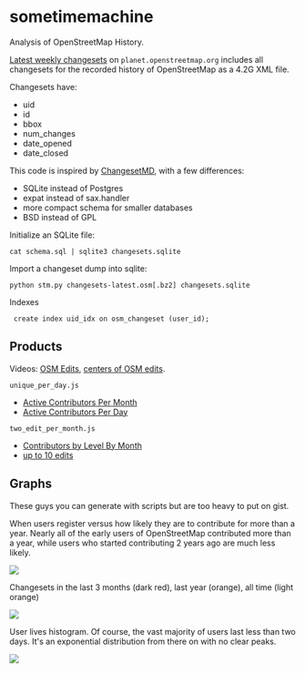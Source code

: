 # sometimemachine

Analysis of OpenStreetMap History.

[Latest weekly changesets](http://planet.openstreetmap.org/) on
`planet.openstreetmap.org` includes all changesets for the recorded
history of OpenStreetMap as a 4.2G XML file.

Changesets have:

* uid
* id
* bbox
* num_changes
* date_opened
* date_closed

This code is inspired by [ChangesetMD](https://github.com/ToeBee/ChangesetMD),
with a few differences:

* SQLite instead of Postgres
* expat instead of sax.handler
* more compact schema for smaller databases
* BSD instead of GPL

Initialize an SQLite file:

    cat schema.sql | sqlite3 changesets.sqlite

Import a changeset dump into sqlite:

    python stm.py changesets-latest.osm[.bz2] changesets.sqlite

 Indexes

     create index uid_idx on osm_changeset (user_id);

## Products

Videos: [OSM Edits](http://vimeo.com/53991791), [centers of OSM edits](http://vimeo.com/53021947).

`unique_per_day.js`

* [Active Contributors Per Month](http://bl.ocks.org/3750490)
* [Active Contributors Per Day](http://bl.ocks.org/3750519)

`two_edit_per_month.js`

* [Contributors by Level By Month](http://bl.ocks.org/3751212)
* [up to 10 edits](http://bl.ocks.org/3751255)

## Graphs

These guys you can generate with scripts but are too heavy to put on gist.

When users register versus how likely they are to contribute for more than
a year. Nearly all of the early users of OpenStreetMap contributed more
than a year, while users who started contributing 2 years ago are much
less likely.

![](https://raw.github.com/tmcw/sometimemachine/master/lifetime/graph.png)

Changesets in the last 3 months (dark red), last year (orange), all time
(light orange)

![](https://raw.github.com/tmcw/sometimemachine/master/changesets_month.png)

User lives histogram. Of course, the vast majority of users last less than
two days. It's an exponential distribution from there on with no clear peaks.

![](https://raw.github.com/tmcw/sometimemachine/master/lives/user_lives.png)
